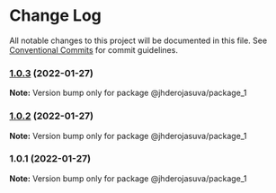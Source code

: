 # Change Log

All notable changes to this project will be documented in this file.
See [Conventional Commits](https://conventionalcommits.org) for commit guidelines.

### [1.0.3](https://github.com/jhderojasUVa/lerna-version-check/compare/@jhderojasuva/package_1@1.0.2...@jhderojasuva/package_1@1.0.3) (2022-01-27)

**Note:** Version bump only for package @jhderojasuva/package_1





### [1.0.2](https://github.com/jhderojasUVa/lerna-version-check/compare/@jhderojasuva/package_1@1.0.1...@jhderojasuva/package_1@1.0.2) (2022-01-27)

**Note:** Version bump only for package @jhderojasuva/package_1





### 1.0.1 (2022-01-27)

**Note:** Version bump only for package @jhderojasuva/package_1
